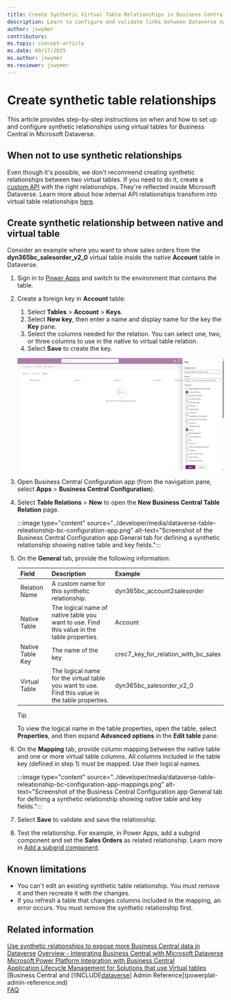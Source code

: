 ```yaml
---
title: Create Synthetic Virtual Table Relationships in Business Central
description: Learn to configure and validate links between Dataverse native tables and Business Central virtual tables.
author: jswymer
contributors:
ms.topic: concept-article
ms.date: 09/17/2025
ms.author: jswymer
ms.reviewer: jswymer
---
```

# Create synthetic table relationships

This article provides step-by-step instructions on when and how to set up and configure synthetic relationships using virtual tables for
Business Central in Microsoft Dataverse.

## When not to use synthetic relationships

Even though it's possible, we don't recommend creating synthetic relationships between two virtual tables. If you need to do it, create a [custom API](/dynamics365/business-central/dev-itpro/developer/devenv-develop-custom-api) with the right relationships. They're reflected inside Microsoft Dataverse. Learn more about how internal API relationships transform into virtual table relationships [here](/dynamics365/business-central/dev-itpro/powerplatform/powerplat-entity-modeling#native-tabletonative-table-relationships).

## Create synthetic relationship between native and virtual table

Consider an example where you want to show sales orders from the **dyn365bc_salesorder_v2_0** virtual table inside the native **Account**  table in Dataverse.

1. Sign in to [Power Apps](https://make.powerapps.com/) and switch to the environment that contains the table.
1. Create a foreign key in **Account** table:

   1. Select **Tables** > **Account** > **Keys**.
   1. Select **New key**, then enter a name and display name for the key the **Key** pane.
   1. Select the columns needed for the relation. You can select one, two, or three columns to use in the native to virtual table relation.
   1. Select **Save** to create the key.

   [![Screenshot of the Keys view in Dataverse showing creation of a new key for synthetic relationship.](media/create-synthetic-relationships-virtual-tables/image1.png)](media/create-synthetic-relationships-virtual-tables/image1.png#lightbox)

1. Open Business Central Configuration app (from the navigation pane, select **Apps** > **Business Central Configuration**).
1. Select **Table Relations** > **New** to open the **New Business Central Table Relation** page.

   :::image type="content" source="../developer/media/dataverse-table-releationship-bc-configuration-app.png" alt-text="Screenshot of the Business Central Configuration app General tab for defining a synthetic relationship showing native table and key fields.":::

1. On the **General** tab, provide the following information:

   |Field|Description|Example|
   |-|-|-|
   |Relation Name|A custom name for this synthetic relationship.|dyn365bc_account2salesorder|
   |Native Table|The logical name of native table you want to use. Find this value in the table properties.|Account|
   |Native Table Key|The name of the key |crec7_key_for_relation_with_bc_sales|
   |Virtual Table|The logical name for the virtual table you want to use. Find this value in the table properties.|dyn365bc_salesorder_v2_0|

   > [!TIP]
   > To view the logical name in the table properties, open the table, select **Properties**, and then expand **Advanced options** in the **Edit table** pane.

   <!-- :::image type="content" source="media/create-synthetic-relationships-virtual-tables/image3.png" alt-text="Screenshot of the Business Central Configuration app highlighting the Virtual Table selection for a synthetic relationship.":::-->

1. On the **Mapping** tab, provide column mapping between the native table and one or more virtual table columns. All columns included in the table key (defined in step 1) must be mapped. Use their logical names.

   :::image type="content" source="../developer/media/dataverse-table-releationship-bc-configuration-app-mappings.png" alt-text="Screenshot of the Business Central Configuration app General tab for defining a synthetic relationship showing native table and key fields.":::

1. Select **Save** to validate and save the relationship.
1. Test the relationship. For example, in Power Apps, add a subgrid component and set the **Sales Orders** as related relationship. Learn more in [Add a subgrid component](/power-apps/maker/model-driven-apps/form-designer-add-configure-subgrid#add-a-subgrid-component). 

## Known limitations

- You can't edit an existing synthetic table relationship. You must remove it and then recreate it with the changes.
- If you refresh a table that changes columns included in the mapping, an error occurs. You must remove the synthetic relationship first.

## Related information

[Use synthetic relationships to expose more Business Central data in Dataverse](/dynamics365/release-plan/2024wave1/smb/dynamics365-business-central/use-virtual-tables-expose-more-business-central-data-dataverse)
[Overview - Integrating Business Central with Microsoft Dataverse](../developer/dataverse-integration-overview.md)  
[Microsoft Power Platform Integration with Business Central](powerplat-overview.md)  
[Application Lifecycle Management for Solutions that use Virtual tables](powerplat-app-lifecycle-management.md)  
[Business Central and [!INCLUDE[dataverse](../includes/dataverse_short.md)] Admin Reference](powerplat-admin-reference.md)  
[FAQ](powerplat-faq.md)  
